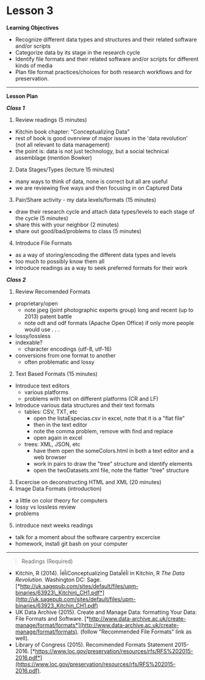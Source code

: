 Lesson 3
========

**Learning Objectives**
  - Recognize different data types and structures and their related software and/or scripts
  - Categorize data by its stage in the research cycle
  - Identify file formats and their related software and/or scripts for different kinds of media
  - Plan file format practices/choices for both research workflows and for preservation.

---

**Lesson Plan**

*__Class 1__*  

1. Review readings (5 minutes)
  - Kitchin book chapter: "Conceptualizing Data"
  - rest of book is good overview of major issues in the 'data revolution' (not all relevant to data management)
  - the point is: data is not just technology, but a social technical assemblage (mention Bowker)
2. Data Stages/Types (lecture 15 minutes) 
  - many ways to think of data, none is correct but all are useful
  - we are reviewing five ways and then focusing in on Captured Data
3. Pair/Share activity - my data levels/formats (15 minutes)
  - draw their research cycle and attach data types/levels to each stage of the cycle (5 minutes)
  - share this with your neighbor (2 minutes)
  - share out good/bad/problems to class (5 minutes)
4. Introduce File Formats 
  - as a way of storing/encoding the different data types and levels
  - too much to possibly know them all
  - introduce readings as a way to seek preferred formats for their work

*__Class 2__*  

1. Review Recomended Formats
  - proprietary/open
    - note jpeg (joint photographic experts group) long and recent (up to 2013) patent battle
    - note odt and odf formats (Apache Open Office) if only more people would use . . .
  - lossy/lossless
  - indexable?
    - character encodings (utf-8, utf-16)
  - conversions from one format to another
    - often problematic and lossy
2. Text Based Formats (15 minutes)
  - Introduce text editors
    - various platforms
    - problems with text on different platforms (CR and LF)
  - Introduce various data structures and their text formats
    - tables: CSV, TXT, etc
      - open the listaEspecias.csv in excel, note that it is a "flat file"
      - then in the text editor
      - note the comma problem, remove with find and replace
      - open again in excel
    - trees: XML, JSON, etc
      - have them open the someColors.html in both a text editor and a web browser
      - work in pairs to draw the "tree" structure and identify elements
      - open the twoDatasets.xml file, note the flatter "tree" structure
3. Excercise on deconstructing HTML and XML (20 minutes)    
4. Image Data Formats (introduction)
  - a little on color theory for computers
  - lossy vs lossless review
  - problems
5. introduce next weeks readings
  - talk for a moment about the software carpentry excercise
  - homework, install git bash on your computer

---

> Readings (Required)

  - Kitchin, R (2014). ÎéÎíConceptualizing DataÎéÎí in Kitchin, R *The Data Revolution.* Washington DC: Sage. [*http://uk.sagepub.com/sites/default/files/upm-binaries/63923\_Kitchin\_CH1.pdf*](http://uk.sagepub.com/sites/default/files/upm-binaries/63923_Kitchin_CH1.pdf)
  - UK Data Archive (2015). Create and Manage Data: formatting Your Data: File Formats and Software. [*http://www.data-archive.ac.uk/create-manage/format/formats*](http://www.data-archive.ac.uk/create-manage/format/formats). (follow "Recommended File Formats" link as well).
  - Library of Congress (2015). Recommended Formats Statement 2015-2016. [*https://www.loc.gov/preservation/resources/rfs/RFS%202015-2016.pdf*](https://www.loc.gov/preservation/resources/rfs/RFS%202015-2016.pdf).
